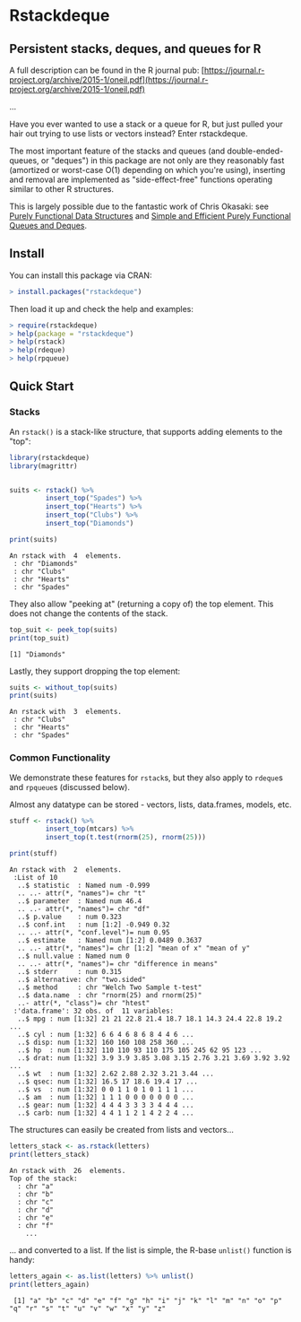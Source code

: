 Rstackdeque
========================================================

Persistent stacks, deques, and queues for R
---------------------------------------------

A full description can be found in the R journal pub: [https://journal.r-project.org/archive/2015-1/oneil.pdf](https://journal.r-project.org/archive/2015-1/oneil.pdf)

...

Have you ever wanted to use a stack or a queue for R, but just pulled your hair out
trying to use lists or vectors instead? Enter rstackdeque.

The most important feature of the stacks and queues (and double-ended-queues, or 
"deques") in this package are not only are they reasonably fast (amortized or 
worst-case O(1) depending on which you're using), inserting and removal are 
implemented as "side-effect-free" functions operating similar to other R 
structures. 

This is largely possible due to the fantastic work of
Chris Okasaki: see [Purely Functional Data Structures](http://www.amazon.com/Purely-Functional-Structures-Chris-Okasaki/dp/0521663504) 
and [Simple and Efficient Purely Functional Queues and Deques](http://www.westpoint.edu/eecs/SiteAssets/SitePages/Faculty%20Publication%20Documents/Okasaki/jfp95queue.pdf).


Install
---------

You can install this package via CRAN:

```r
> install.packages("rstackdeque") 
```

Then load it up and check the help and examples:

```r
> require(rstackdeque)
> help(package = "rstackdeque")
> help(rstack)
> help(rdeque)
> help(rpqueue)
```

Quick Start
------------

### Stacks ###

An `rstack()` is a stack-like structure, that supports adding elements to the "top":

```r
library(rstackdeque)
library(magrittr)


suits <- rstack() %>%
         insert_top("Spades") %>%
         insert_top("Hearts") %>%
         insert_top("Clubs") %>%
         insert_top("Diamonds")

print(suits)
```

```
An rstack with  4  elements. 
 : chr "Diamonds"
 : chr "Clubs"
 : chr "Hearts"
 : chr "Spades"
```

They also allow "peeking at" (returning a copy of) the top element. This does not change the contents of the stack.

```r
top_suit <- peek_top(suits)
print(top_suit)
```

```
[1] "Diamonds"
```

Lastly, they support dropping the top element:

```r
suits <- without_top(suits)
print(suits)
```

```
An rstack with  3  elements. 
 : chr "Clubs"
 : chr "Hearts"
 : chr "Spades"
```

### Common Functionality

We demonstrate these features for `rstack`s, but they also apply to `rdeque`s
and `rpqueue`s (discussed below).

Almost any datatype can be stored - vectors, lists, data.frames, models, etc.

```r
stuff <- rstack() %>%
         insert_top(mtcars) %>%
         insert_top(t.test(rnorm(25), rnorm(25)))

print(stuff)
```

```
An rstack with  2  elements. 
 :List of 10
  ..$ statistic  : Named num -0.999
  .. ..- attr(*, "names")= chr "t"
  ..$ parameter  : Named num 46.4
  .. ..- attr(*, "names")= chr "df"
  ..$ p.value    : num 0.323
  ..$ conf.int   : num [1:2] -0.949 0.32
  .. ..- attr(*, "conf.level")= num 0.95
  ..$ estimate   : Named num [1:2] 0.0489 0.3637
  .. ..- attr(*, "names")= chr [1:2] "mean of x" "mean of y"
  ..$ null.value : Named num 0
  .. ..- attr(*, "names")= chr "difference in means"
  ..$ stderr     : num 0.315
  ..$ alternative: chr "two.sided"
  ..$ method     : chr "Welch Two Sample t-test"
  ..$ data.name  : chr "rnorm(25) and rnorm(25)"
  ..- attr(*, "class")= chr "htest"
 :'data.frame':	32 obs. of  11 variables:
  ..$ mpg : num [1:32] 21 21 22.8 21.4 18.7 18.1 14.3 24.4 22.8 19.2 ...
  ..$ cyl : num [1:32] 6 6 4 6 8 6 8 4 4 6 ...
  ..$ disp: num [1:32] 160 160 108 258 360 ...
  ..$ hp  : num [1:32] 110 110 93 110 175 105 245 62 95 123 ...
  ..$ drat: num [1:32] 3.9 3.9 3.85 3.08 3.15 2.76 3.21 3.69 3.92 3.92 ...
  ..$ wt  : num [1:32] 2.62 2.88 2.32 3.21 3.44 ...
  ..$ qsec: num [1:32] 16.5 17 18.6 19.4 17 ...
  ..$ vs  : num [1:32] 0 0 1 1 0 1 0 1 1 1 ...
  ..$ am  : num [1:32] 1 1 1 0 0 0 0 0 0 0 ...
  ..$ gear: num [1:32] 4 4 4 3 3 3 3 4 4 4 ...
  ..$ carb: num [1:32] 4 4 1 1 2 1 4 2 2 4 ...
```

The structures can easily be created from lists and vectors...

```r
letters_stack <- as.rstack(letters)
print(letters_stack)
```

```
An rstack with  26  elements. 
Top of the stack:
  : chr "a"
  : chr "b"
  : chr "c"
  : chr "d"
  : chr "e"
  : chr "f"
    ...
```

... and converted to a list. If the list is simple, the R-base `unlist()` 
function is handy:

```r
letters_again <- as.list(letters) %>% unlist()
print(letters_again)
```

```
 [1] "a" "b" "c" "d" "e" "f" "g" "h" "i" "j" "k" "l" "m" "n" "o" "p" "q" "r" "s" "t" "u" "v" "w" "x" "y" "z"
```
